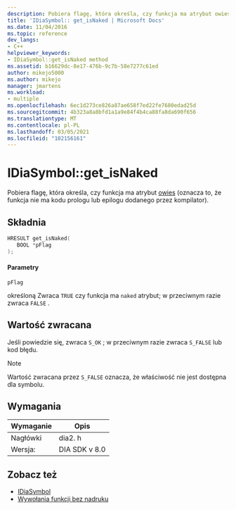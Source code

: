 ```yaml
---
description: Pobiera flagę, która określa, czy funkcja ma atrybut owies) (oznacza to, że funkcja nie ma kodu prologu lub epilogu dodanego przez kompilator).
title: 'IDiaSymbol:: get_isNaked | Microsoft Docs'
ms.date: 11/04/2016
ms.topic: reference
dev_langs:
- C++
helpviewer_keywords:
- IDiaSymbol::get_isNaked method
ms.assetid: b16629dc-8e17-476b-9c7b-58e7277c61ed
author: mikejo5000
ms.author: mikejo
manager: jmartens
ms.workload:
- multiple
ms.openlocfilehash: 6ec1d273ce826a87ae658f7ed22fe7680edad25d
ms.sourcegitcommit: 4b323a8a8bfd1a1a9e84f4b4ca88fa8da690f656
ms.translationtype: MT
ms.contentlocale: pl-PL
ms.lasthandoff: 03/05/2021
ms.locfileid: "102156161"
---
```

# <a name="idiasymbolget_isnaked"></a>IDiaSymbol::get_isNaked
Pobiera flagę, która określa, czy funkcja ma atrybut [owies](/cpp/cpp/naked-cpp) (oznacza to, że funkcja nie ma kodu prologu lub epilogu dodanego przez kompilator).

## <a name="syntax"></a>Składnia

```C++
HRESULT get_isNaked(
   BOOL *pFlag
);
```

#### <a name="parameters"></a>Parametry
 `pFlag`

określoną Zwraca `TRUE` czy funkcja ma `naked` atrybut; w przeciwnym razie zwraca `FALSE` .

## <a name="return-value"></a>Wartość zwracana
 Jeśli powiedzie się, zwraca `S_OK` ; w przeciwnym razie zwraca `S_FALSE` lub kod błędu.

> [!NOTE]
> Wartość zwracana przez `S_FALSE` oznacza, że właściwość nie jest dostępna dla symbolu.

## <a name="requirements"></a>Wymagania

|Wymaganie|Opis|
|-----------------|-----------------|
|Nagłówki|dia2. h|
|Wersja:|DIA SDK v 8.0|

## <a name="see-also"></a>Zobacz też
- [IDiaSymbol](../../debugger/debug-interface-access/idiasymbol.md)
- [Wywołania funkcji bez nadruku](/cpp/cpp/naked-function-calls)
